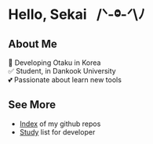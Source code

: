 # Hello, Sekai &nbsp; /ᐠ-ⱉ-ᐟ\ﾉ

## About Me

🚀 Developing Otaku in Korea </br>
✅ Student, in Dankook University </br>
💕 Passionate about learn new tools </br>

## See More

- [Index](https://github.com/hojunkim1/hojunkim1/blob/master/INDEX.md) of my github repos
- [Study](https://github.com/hojunkim1/hojunkim1/blob/master/STACK.md) list for developer
